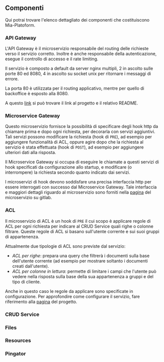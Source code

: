 ## Componenti ##
Qui potrai trovare l'elenco  dettagliato dei componenti che costituiscono Mia-Platoform.

### API Gateway ###

L'API Gateway è il microservizio responsabile del routing delle richieste verso il servizio corretto.
Inoltre è anche responsabile della autenticazione, esegue il controllo di accesso e il rate limiting.

Il servizio è composto a default da server nginx multipli, 2 in ascolto sulle porte 80 ed 8080, 4 in ascolto su socket unix per ritornare i messaggi di errore.

La porta 80 è utilizzata per il routing applicativo, mentre per quello di backoffice è esposto alla 8080.


A questo [link](https://git.tools.mia-platform.eu/platform/core/api-gateway) si può trovare il link al progetto e il relativo README.

### Microservice Gateway ###

Questo microservizio fornisce la possibilità di specificare degli hook http da chiamare prima e dopo ogni richiesta, per decorarla con servizi aggiuntivi.
Tali servizi possono modificare la richiesta (hook di `PRE`), ad esempio per aggiungere funzionalità di ACL, oppure agire dopo che la richiesta al servizio è stata effettuata (hook di `POST`), ad esempio per aggiungere ulteriori dati alla risposta.

Il Microservice Gateway si occupa di eseguire le chiamate a questi servizi di hook specificati da configurazione allo startup, e modificare (o interrompere) la richiesta secondo quanto indicato dai servizi.


I microservizi di hook devono soddisfare una precisa interfaccia http per essere interrogati con successo dal Microservice Gateway. Tale interfaccia e maggiori dettagli riguardo al microservizio sono forniti nella [pagina](https://git.tools.mia-platform.eu/platform/core/microservice-gateway) del microservizio su gitlab.

### ACL ###

Il microservizio di ACL è un hook di `PRE` il cui scopo è applicare regole di ACL per ogni richiesta per indicare al CRUD Service quali righe o colonne filtrare.
Queste regole di ACL si basano sull'utente corrente e sui suoi gruppi di appartenenza.


Attualmente due tipologie di ACL sono previste dal servizio:

- *ACL per righe*: prepara una query che filtrerà i documenti sulla base dell'utente corrente (ad esempio per mostrare soltanto i documenti creati dall'utente).
- *ACL per colonne in lettura*: permette di limitare i campi che l'utente può vedere nella risposta sulla base della sua appartenenza a gruppi e del tipo di cliente.
 
Anche in questo caso le regole da applicare sono specificate in configurazione. Per approfondire come configurare il servizio, fare riferimento alla [pagina](https://git.tools.mia-platform.eu/platform/core/acl-service) del progetto. 

### CRUD Service ###

### Files ###

### Resources ###

### Pingator ###
